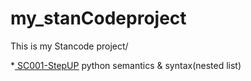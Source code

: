 # my_stanCodeproject
This is my Stancode project/

*[<ins> SC001-StepUP</ins>](StepUp.py)
python semantics & syntax\(nested list)
